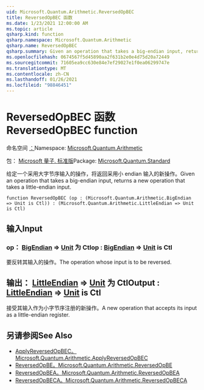 ```yaml
---
uid: Microsoft.Quantum.Arithmetic.ReversedOpBEC
title: ReversedOpBEC 函数
ms.date: 1/23/2021 12:00:00 AM
ms.topic: article
qsharp.kind: function
qsharp.namespace: Microsoft.Quantum.Arithmetic
qsharp.name: ReversedOpBEC
qsharp.summary: Given an operation that takes a big-endian input, returns a new operation that takes a little-endian input.
ms.openlocfilehash: 0674567f5d45890aa2f631b2e0e4d75d20a72449
ms.sourcegitcommit: 71605ea9cc630e84e7ef29027e1f0ea06299747e
ms.translationtype: MT
ms.contentlocale: zh-CN
ms.lasthandoff: 01/26/2021
ms.locfileid: "98846451"
---
```

# <a name="reversedopbec-function"></a><span data-ttu-id="f99d0-102">ReversedOpBEC 函数</span><span class="sxs-lookup"><span data-stu-id="f99d0-102">ReversedOpBEC function</span></span>

<span data-ttu-id="f99d0-103">命名空间 [：](xref:Microsoft.Quantum.Arithmetic)</span><span class="sxs-lookup"><span data-stu-id="f99d0-103">Namespace: [Microsoft.Quantum.Arithmetic](xref:Microsoft.Quantum.Arithmetic)</span></span>

<span data-ttu-id="f99d0-104">包： [Microsoft 量子. 标准版](https://nuget.org/packages/Microsoft.Quantum.Standard)</span><span class="sxs-lookup"><span data-stu-id="f99d0-104">Package: [Microsoft.Quantum.Standard](https://nuget.org/packages/Microsoft.Quantum.Standard)</span></span>


<span data-ttu-id="f99d0-105">给定一个采用大字节序输入的操作，将返回采用小 endian 输入的新操作。</span><span class="sxs-lookup"><span data-stu-id="f99d0-105">Given an operation that takes a big-endian input, returns a new operation that takes a little-endian input.</span></span>

```qsharp
function ReversedOpBEC (op : (Microsoft.Quantum.Arithmetic.BigEndian => Unit is Ctl)) : (Microsoft.Quantum.Arithmetic.LittleEndian => Unit is Ctl)
```


## <a name="input"></a><span data-ttu-id="f99d0-106">输入</span><span class="sxs-lookup"><span data-stu-id="f99d0-106">Input</span></span>

### <a name="op--bigendian--unit--is-ctl"></a><span data-ttu-id="f99d0-107">op： [BigEndian](xref:Microsoft.Quantum.Arithmetic.BigEndian) => [Unit](xref:microsoft.quantum.lang-ref.unit)  为 Ctl</span><span class="sxs-lookup"><span data-stu-id="f99d0-107">op : [BigEndian](xref:Microsoft.Quantum.Arithmetic.BigEndian) => [Unit](xref:microsoft.quantum.lang-ref.unit)  is Ctl</span></span>

<span data-ttu-id="f99d0-108">要反转其输入的操作。</span><span class="sxs-lookup"><span data-stu-id="f99d0-108">The operation whose input is to be reversed.</span></span>



## <a name="output--littleendian--unit--is-ctl"></a><span data-ttu-id="f99d0-109">输出： [LittleEndian](xref:Microsoft.Quantum.Arithmetic.LittleEndian) => [Unit](xref:microsoft.quantum.lang-ref.unit)  为 Ctl</span><span class="sxs-lookup"><span data-stu-id="f99d0-109">Output : [LittleEndian](xref:Microsoft.Quantum.Arithmetic.LittleEndian) => [Unit](xref:microsoft.quantum.lang-ref.unit)  is Ctl</span></span>

<span data-ttu-id="f99d0-110">接受其输入作为小字节序注册的新操作。</span><span class="sxs-lookup"><span data-stu-id="f99d0-110">A new operation that accepts its input as a little-endian register.</span></span>

## <a name="see-also"></a><span data-ttu-id="f99d0-111">另请参阅</span><span class="sxs-lookup"><span data-stu-id="f99d0-111">See Also</span></span>

- [<span data-ttu-id="f99d0-112">ApplyReversedOpBEC。</span><span class="sxs-lookup"><span data-stu-id="f99d0-112">Microsoft.Quantum.Arithmetic.ApplyReversedOpBEC</span></span>](xref:Microsoft.Quantum.Arithmetic.ApplyReversedOpBEC)
- [<span data-ttu-id="f99d0-113">ReversedOpBE。</span><span class="sxs-lookup"><span data-stu-id="f99d0-113">Microsoft.Quantum.Arithmetic.ReversedOpBE</span></span>](xref:Microsoft.Quantum.Arithmetic.ReversedOpBE)
- [<span data-ttu-id="f99d0-114">ReversedOpBEA。</span><span class="sxs-lookup"><span data-stu-id="f99d0-114">Microsoft.Quantum.Arithmetic.ReversedOpBEA</span></span>](xref:Microsoft.Quantum.Arithmetic.ReversedOpBEA)
- [<span data-ttu-id="f99d0-115">ReversedOpBECA。</span><span class="sxs-lookup"><span data-stu-id="f99d0-115">Microsoft.Quantum.Arithmetic.ReversedOpBECA</span></span>](xref:Microsoft.Quantum.Arithmetic.ReversedOpBECA)